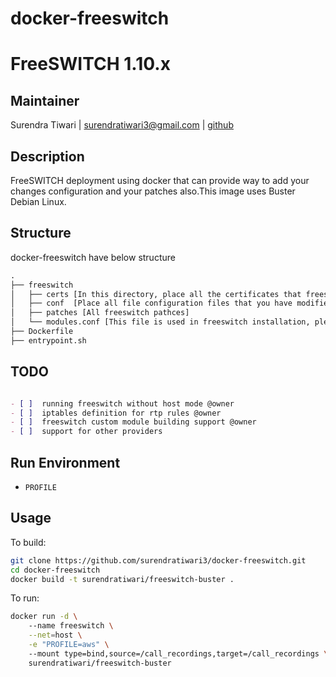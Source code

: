 # docker-freeswitch


# FreeSWITCH 1.10.x


## Maintainer
Surendra Tiwari | <surendratiwari3@gmail.com> | [github](https://github.com/surendratiwari3)


## Description
FreeSWITCH deployment using docker that can provide way to add your changes configuration and your patches also.This image uses Buster Debian Linux.

## Structure

docker-freeswitch have below structure


```txt
.
├── freeswitch
│   ├── certs [In this directory, place all the certificates that freeswitch required]
│   ├── conf  [Place all file configuration files that you have modifies in freeswitch vanila in respective folder]
│   ├── patches [All freeswitch pathces]
│   └── modules.conf [This file is used in freeswitch installation, please keep all the module that you want in your installation here]
├── Dockerfile
├── entrypoint.sh
```

## TODO

```markdown

- [ ]  running freeswitch without host mode @owner
- [ ]  iptables definition for rtp rules @owner
- [ ]  freeswitch custom module building support @owner
- [ ]  support for other providers

```

## Run Environment
* `PROFILE`

## Usage

To build:

```bash
git clone https://github.com/surendratiwari3/docker-freeswitch.git
cd docker-freeswitch
docker build -t surendratiwari/freeswitch-buster .
```

To run:

```bash
docker run -d \ 
    --name freeswitch \
    --net=host \
    -e "PROFILE=aws" \  
    --mount type=bind,source=/call_recordings,target=/call_recordings \
    surendratiwari/freeswitch-buster
```
